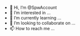 - 👋 Hi, I’m @SpwAccount
- 👀 I’m interested in ...
- 🌱 I’m currently learning ...
- 💞️ I’m looking to collaborate on ...
- 📫 How to reach me ...

<!---
SpwAccount/SpwAccount is a ✨ special ✨ repository because its `README.md` (this file) appears on your GitHub profile.
You can click the Preview link to take a look at your changes.
--->
